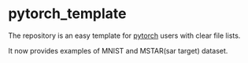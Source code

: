 pytorch_template
==========================
The repository is an easy template for [pytorch](http://pytorch.org/) users with clear file lists. 

It now provides examples of MNIST and MSTAR(sar target) dataset.
